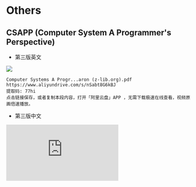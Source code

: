 # Others

## CSAPP (Computer System A Programmer's Perspective)

- 第三版英文

![](https://m.media-amazon.com/images/I/81ZugrP5S3L._AC_UF1000,1000_QL80_.jpg)

```
Computer Systems A Progr...aron (z-lib.org).pdf
https://www.aliyundrive.com/s/nSabt8G6kBJ
提取码: 77hi
点击链接保存，或者复制本段内容，打开「阿里云盘」APP ，无需下载极速在线查看，视频原画倍速播放。
```



- 第三版中文

![](https://m.360buyimg.com/mobilecms/s750x750_jfs/t3310/143/1379472768/437459/d9d8bd99/582435faN7c9dd621.jpg!q80.dpg)